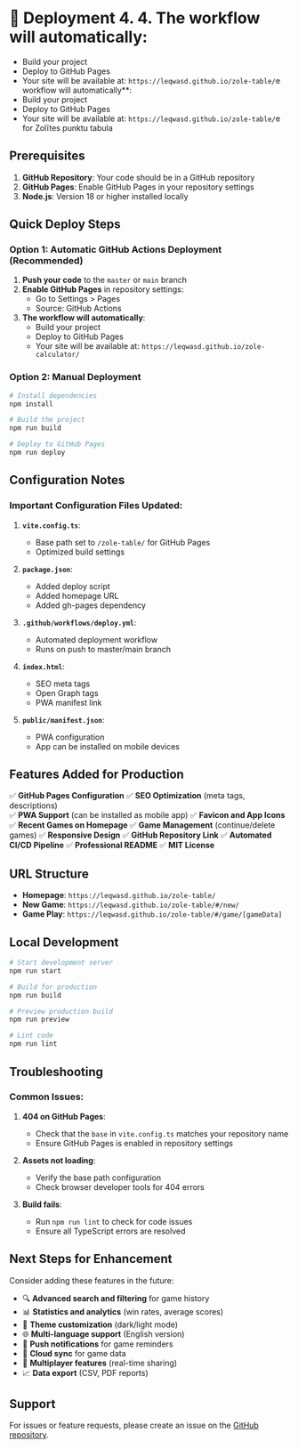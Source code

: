 # 🚀 Deployment 4. 4. **The workflow will automatically**:

- Build your project
- Deploy to GitHub Pages
- Your site will be available at: `https://leqwasd.github.io/zole-table/`e workflow will automatically\*\*:
- Build your project
- Deploy to GitHub Pages
- Your site will be available at: `https://leqwasd.github.io/zole-table/`e for Zolītes punktu tabula

## Prerequisites

1. **GitHub Repository**: Your code should be in a GitHub repository
2. **GitHub Pages**: Enable GitHub Pages in your repository settings
3. **Node.js**: Version 18 or higher installed locally

## Quick Deploy Steps

### Option 1: Automatic GitHub Actions Deployment (Recommended)

1. **Push your code** to the `master` or `main` branch
2. **Enable GitHub Pages** in repository settings:
    - Go to Settings > Pages
    - Source: GitHub Actions
3. **The workflow will automatically**:
    - Build your project
    - Deploy to GitHub Pages
    - Your site will be available at: `https://leqwasd.github.io/zole-calculator/`

### Option 2: Manual Deployment

```bash
# Install dependencies
npm install

# Build the project
npm run build

# Deploy to GitHub Pages
npm run deploy
```

## Configuration Notes

### Important Configuration Files Updated:

1. **`vite.config.ts`**:
    - Base path set to `/zole-table/` for GitHub Pages
    - Optimized build settings

2. **`package.json`**:
    - Added deploy script
    - Added homepage URL
    - Added gh-pages dependency

3. **`.github/workflows/deploy.yml`**:
    - Automated deployment workflow
    - Runs on push to master/main branch

4. **`index.html`**:
    - SEO meta tags
    - Open Graph tags
    - PWA manifest link

5. **`public/manifest.json`**:
    - PWA configuration
    - App can be installed on mobile devices

## Features Added for Production

✅ **GitHub Pages Configuration**
✅ **SEO Optimization** (meta tags, descriptions)  
✅ **PWA Support** (can be installed as mobile app)
✅ **Favicon and App Icons**
✅ **Recent Games on Homepage**
✅ **Game Management** (continue/delete games)
✅ **Responsive Design**
✅ **GitHub Repository Link**
✅ **Automated CI/CD Pipeline**
✅ **Professional README**
✅ **MIT License**

## URL Structure

- **Homepage**: `https://leqwasd.github.io/zole-table/`
- **New Game**: `https://leqwasd.github.io/zole-table/#/new/`
- **Game Play**: `https://leqwasd.github.io/zole-table/#/game/[gameData]`

## Local Development

```bash
# Start development server
npm run start

# Build for production
npm run build

# Preview production build
npm run preview

# Lint code
npm run lint
```

## Troubleshooting

### Common Issues:

1. **404 on GitHub Pages**:
    - Check that the `base` in `vite.config.ts` matches your repository name
    - Ensure GitHub Pages is enabled in repository settings

2. **Assets not loading**:
    - Verify the base path configuration
    - Check browser developer tools for 404 errors

3. **Build fails**:
    - Run `npm run lint` to check for code issues
    - Ensure all TypeScript errors are resolved

## Next Steps for Enhancement

Consider adding these features in the future:

- 🔍 **Advanced search and filtering** for game history
- 📊 **Statistics and analytics** (win rates, average scores)
- 🎨 **Theme customization** (dark/light mode)
- 🌐 **Multi-language support** (English version)
- 📱 **Push notifications** for game reminders
- 💾 **Cloud sync** for game data
- 👥 **Multiplayer features** (real-time sharing)
- 📈 **Data export** (CSV, PDF reports)

## Support

For issues or feature requests, please create an issue on the [GitHub repository](https://github.com/leqwasd/zole-table/issues).
